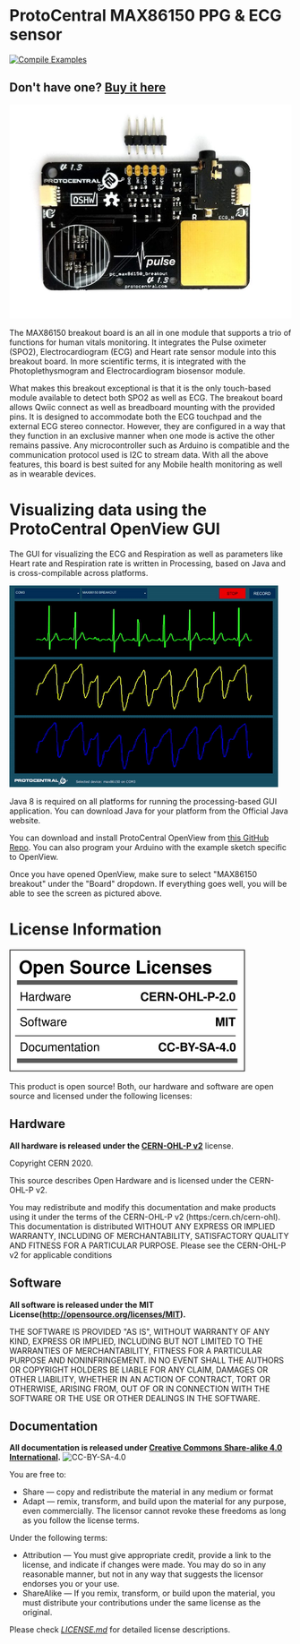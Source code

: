 ProtoCentral MAX86150 PPG & ECG sensor
======================================

[![Compile Examples](https://github.com/Protocentral/protocentral_max86150_ecg_ppg/workflows/Compile%20Examples/badge.svg)](https://github.com/Protocentral/protocentral_max86150_ecg_ppg/actions?workflow=Compile+Examples)

## Don't have one? [Buy it here](https://protocentral.com/product/protocentral-max86150-ppg-and-ecg-breakout-with-qwiic-v2/)

![*ProtoCentral MAX86150 PPG & ECG sensor breakout*](assets/max86150_breakout.jpg)

The MAX86150 breakout board is an all in one module that supports a trio of functions for human vitals monitoring. It integrates the Pulse oximeter (SPO2), Electrocardiogram (ECG) and Heart rate sensor module into this breakout board. In more scientific terms, it is integrated with the Photoplethysmogram and Electrocardiogram biosensor module.

What makes this breakout exceptional is that it is the only touch-based module available to detect both SPO2 as well as ECG. The breakout board allows Qwiic connect as well as breadboard mounting with the provided pins. It is designed to accommodate both the ECG touchpad and the external ECG stereo connector. However, they are configured in a way that they function in an exclusive manner when one mode is active the other remains passive. Any microcontroller such as Arduino is compatible and the communication protocol used is I2C to stream data. With all the above features, this board is best suited for any Mobile health monitoring as well as in wearable devices.

# Visualizing data using the ProtoCentral OpenView GUI

The GUI for visualizing the ECG and Respiration as well as parameters like Heart rate and Respiration rate is written in Processing, based on Java and is cross-compilable across platforms.

![ProtoCentral Openview](assets/gif-max86150-openview.gif)

Java 8 is required on all platforms for running the processing-based GUI application. You can download Java for your platform from the Official Java website.

You can download and install ProtoCentral OpenView from [this GitHub Repo](https://github.com/Protocentral/protocentral_openview). You can also program your Arduino with the example sketch specific to OpenView.

Once you have opened OpenView, make sure to select "MAX86150 breakout" under the "Board" dropdown. If everything goes well, you will be able to see the screen as pictured above.


License Information
===================

![License](license_mark.svg)

This product is open source! Both, our hardware and software are open source and licensed under the following licenses:

Hardware
---------

**All hardware is released under the [CERN-OHL-P v2](https://ohwr.org/cern_ohl_p_v2.txt)** license.

Copyright CERN 2020.

This source describes Open Hardware and is licensed under the CERN-OHL-P v2.

You may redistribute and modify this documentation and make products
using it under the terms of the CERN-OHL-P v2 (https:/cern.ch/cern-ohl).
This documentation is distributed WITHOUT ANY EXPRESS OR IMPLIED
WARRANTY, INCLUDING OF MERCHANTABILITY, SATISFACTORY QUALITY
AND FITNESS FOR A PARTICULAR PURPOSE. Please see the CERN-OHL-P v2
for applicable conditions

Software
--------

**All software is released under the MIT License(http://opensource.org/licenses/MIT).**

THE SOFTWARE IS PROVIDED "AS IS", WITHOUT WARRANTY OF ANY KIND, EXPRESS OR IMPLIED, INCLUDING BUT NOT LIMITED TO THE WARRANTIES OF MERCHANTABILITY, FITNESS FOR A PARTICULAR PURPOSE AND NONINFRINGEMENT. IN NO EVENT SHALL THE AUTHORS OR COPYRIGHT HOLDERS BE LIABLE FOR ANY CLAIM, DAMAGES OR OTHER LIABILITY, WHETHER IN AN ACTION OF CONTRACT, TORT OR OTHERWISE, ARISING FROM, OUT OF OR IN CONNECTION WITH THE SOFTWARE OR THE USE OR OTHER DEALINGS IN THE SOFTWARE.

Documentation
-------------
**All documentation is released under [Creative Commons Share-alike 4.0 International](http://creativecommons.org/licenses/by-sa/4.0/).**
![CC-BY-SA-4.0](https://i.creativecommons.org/l/by-sa/4.0/88x31.png)

You are free to:

* Share — copy and redistribute the material in any medium or format
* Adapt — remix, transform, and build upon the material for any purpose, even commercially.
The licensor cannot revoke these freedoms as long as you follow the license terms.

Under the following terms:

* Attribution — You must give appropriate credit, provide a link to the license, and indicate if changes were made. You may do so in any reasonable manner, but not in any way that suggests the licensor endorses you or your use.
* ShareAlike — If you remix, transform, or build upon the material, you must distribute your contributions under the same license as the original.

Please check [*LICENSE.md*](LICENSE.md) for detailed license descriptions.
